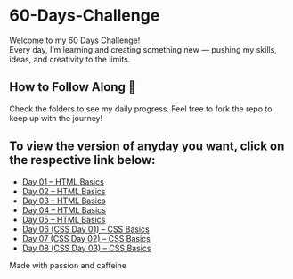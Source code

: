 # 60-Days-Challenge

Welcome to my 60 Days Challenge!  
Every day, I’m learning and creating something new — pushing my skills, ideas, and creativity to the limits.

## How to Follow Along 👀  
Check the folders to see my daily progress. Feel free to fork the repo to keep up with the journey!
## To view the version of anyday you want, click on the respective link below:
- [Day 01 – HTML Basics](https://github.com/Adarsha23/60-Days-Challenge/commit/22e622f3562a8cc69f1e509fa61dc92b58663d00)
- [Day 02 – HTML Basics](https://github.com/Adarsha23/60-Days-Challenge/commit/f25de316ee6ea4e04838a327cc79497741001438)
- [Day 03 – HTML Basics](https://github.com/Adarsha23/60-Days-Challenge/commit/cbe6a38b024dab9bc399ed5f6a96a2cec4376689)
- [Day 04 – HTML Basics](https://github.com/Adarsha23/60-Days-Challenge/commit/cd5d5f9cc5c18437f1df9c5c55c33ccc07625a04)
- [Day 05 – HTML Basics](https://github.com/Adarsha23/60-Days-Challenge/commit/7774822616af7fc39bff292cef7a62d1438c1b1a)
- [Day 06 (CSS Day 01) – CSS Basics](https://github.com/Adarsha23/60-Days-Challenge/commit/862f1e0ddce3106ac2378dffc09a22104a974679)
- [Day 07 (CSS Day 02) – CSS Basics](https://github.com/Adarsha23/60-Days-Challenge/commit/0a101e80950093495b60210d0fbc04d8c96791f7)
- [Day 08 (CSS Day 03) – CSS Basics](https://github.com/Adarsha23/60-Days-Challenge/commit/2ab70aff39430353c546639f9aaf357053912a81)

Made with passion and caffeine

